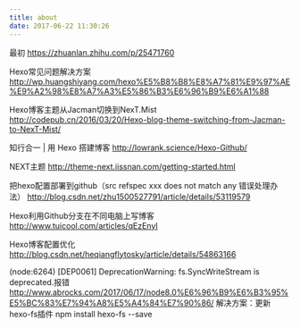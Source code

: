 ```yaml
---
title: about
date: 2017-06-22 11:30:26
---
```


最初
https://zhuanlan.zhihu.com/p/25471760

Hexo常见问题解决方案
http://wp.huangshiyang.com/hexo%E5%B8%B8%E8%A7%81%E9%97%AE%E9%A2%98%E8%A7%A3%E5%86%B3%E6%96%B9%E6%A1%88

Hexo博客主题从Jacman切换到NexT.Mist
http://codepub.cn/2016/03/20/Hexo-blog-theme-switching-from-Jacman-to-NexT-Mist/

知行合一 | 用 Hexo 搭建博客
http://lowrank.science/Hexo-Github/

NEXT主题
http://theme-next.iissnan.com/getting-started.html

把hexo配置部署到github（src refspec xxx does not match any 错误处理办法）
http://blog.csdn.net/zhu1500527791/article/details/53119579

Hexo利用Github分支在不同电脑上写博客
http://www.tuicool.com/articles/qEzEnyI

Hexo博客配置优化
http://blog.csdn.net/heqiangflytosky/article/details/54863166

(node:6264) [DEP0061] DeprecationWarning: fs.SyncWriteStream is deprecated.报错
http://www.abrocks.com/2017/06/17/node8.0%E6%96%B9%E6%B3%95%E5%BC%83%E7%94%A8%E5%A4%84%E7%90%86/
解决方案：更新hexo-fs插件
npm install hexo-fs --save